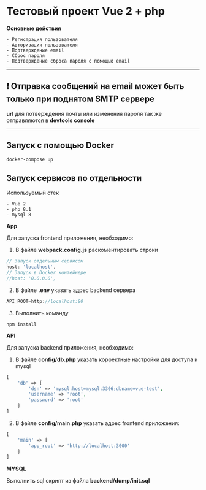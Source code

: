# Тестовый проект Vue 2 + php

**Основные действия**
```
- Регистрация пользователя
- Авторизация пользователя
- Подтверждение email
- Сброс пароля
- Подтверждение сброса пароля с помощью email
```

***
## ❗ Отправка сообщений на email может быть только при поднятом SMTP сервере
**url** для потверждения почты или изменения пароля так же отправляются в **devtools console**
***

## Запуск с помощью Docker

```
docker-compose up
```

## Запуск сервисов по отдельности

Используемый стек
```
- Vue 2
- php 8.1
- mysql 8
```

**App**

Для запуска frontend приложения, необходимо:

1. В файле **webpack.config.js**  раскоментировать строки
```JavaScript
// Запуск отдельным сервисом
host: 'localhost',
// Запуск в Docker контейнере
//host: '0.0.0.0',
```
2. В файле **.env** указать адрес backend сервера
```JavaScript
API_ROOT=http://localhost:80
```
3. Выполнить команду 
```
npm install
```

**API**

Для запуска backend приложения, необходимо:

1. В файле **config/db.php** указать корректные настройки для доступа к mysql
```php
[
    'db' => [
        'dsn' => 'mysql:host=mysql:3306;dbname=vue-test',
        'username' => 'root',
        'password' => 'root'
    ]
]
```
2. В файле **config/main.php** указать адрес frontend приложения:
```php
[
    'main' => [
        'app_root' => 'http://localhost:3000'
    ]
]
```

**MYSQL**

Выполнить sql скрипт из файла **backend/dump/init.sql**






